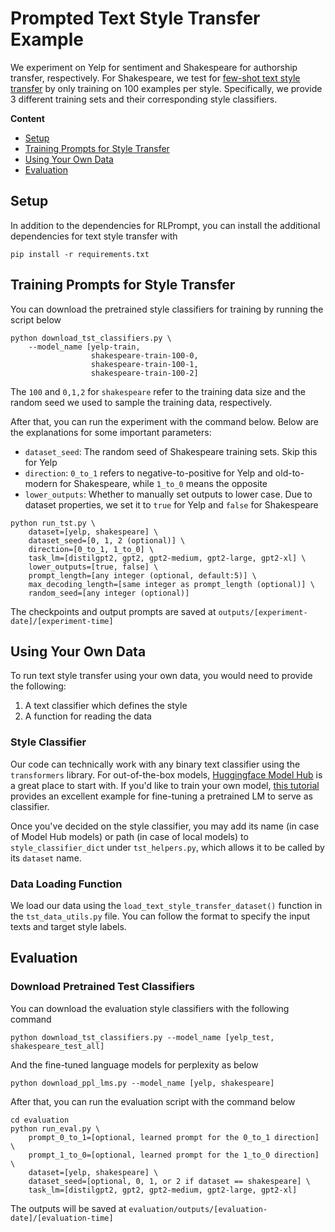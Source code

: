 # Prompted Text Style Transfer Example

We experiment on Yelp for sentiment and Shakespeare for authorship transfer, respectively. 
For Shakespeare, we test for [few-shot text style transfer](https://arxiv.org/abs/2010.03802) by only training on 100 examples per style. 
Specifically, we provide 3 different training sets and their corresponding style classifiers.

**Content**
- [Setup](https://github.com/mingkaid/rl-prompt/tree/modular-interface/examples/text-style-transfer#setup)
- [Training Prompts for Style Transfer](https://github.com/mingkaid/rl-prompt/tree/modular-interface/examples/text-style-transfer#training-prompts-for-style-transfer)
- [Using Your Own Data](https://github.com/mingkaid/rl-prompt/tree/modular-interface/examples/text-style-transfer#using-your-own-data)
- [Evaluation](https://github.com/mingkaid/rl-prompt/tree/modular-interface/examples/text-style-transfer#evaluation)

## Setup

In addition to the dependencies for RLPrompt, you can install the additional dependencies for text style transfer with
```
pip install -r requirements.txt
```

## Training Prompts for Style Transfer

You can download the pretrained style classifiers for training by running the script below
```
python download_tst_classifiers.py \
    --model_name [yelp-train,
                  shakespeare-train-100-0,
                  shakespeare-train-100-1,
                  shakespeare-train-100-2]
```

The `100` and `0,1,2` for `shakespeare` refer to the training data size and the random seed we used to sample the training data, respectively. 


After that, you can run the experiment with the command below. Below are the explanations for some important parameters: 
- `dataset_seed`: The random seed of Shakespeare training sets. Skip this for Yelp
- `direction`: `0_to_1` refers to negative-to-positive for Yelp and old-to-modern for Shakespeare, while `1_to_0` means the opposite
- `lower_outputs`: Whether to manually set outputs to lower case. Due to dataset properties, we set it to `true` for Yelp and `false` for Shakespeare
```
python run_tst.py \
    dataset=[yelp, shakespeare] \
    dataset_seed=[0, 1, 2 (optional)] \
    direction=[0_to_1, 1_to_0] \
    task_lm=[distilgpt2, gpt2, gpt2-medium, gpt2-large, gpt2-xl] \
    lower_outputs=[true, false] \
    prompt_length=[any integer (optional, default:5)] \
    max_decoding_length=[same integer as prompt_length (optional)] \
    random_seed=[any integer (optional)]
```
The checkpoints and output prompts are saved at `outputs/[experiment-date]/[experiment-time]`


## Using Your Own Data

To run text style transfer using your own data, you would need to provide the following:
1. A text classifier which defines the style
2. A function for reading the data 

### Style Classifier
Our code can technically work with any binary text classifier using the `transformers` library. For out-of-the-box models, [Huggingface Model Hub](https://huggingface.co/models?pipeline_tag=text-classification&sort=downloads) is a great place to start with. 
If you'd like to train your own model, [this tutorial](https://huggingface.co/docs/transformers/training) provides an excellent example for fine-tuning a pretrained LM to serve as classifier. 

Once you've decided on the style classifier, you may add its name (in case of Model Hub models) or path (in case of local models) to `style_classifier_dict` under `tst_helpers.py`, which allows it to be called by its `dataset` name. 

### Data Loading Function
We load our data using the `load_text_style_transfer_dataset()` function in the `tst_data_utils.py` file. You can follow the format to specify the input texts and target style labels. 

## Evaluation

### Download Pretrained Test Classifiers
You can download the evaluation style classifiers with the following command
```
python download_tst_classifiers.py --model_name [yelp_test, shakespeare_test_all]
```
And the fine-tuned language models for perplexity as below
```
python download_ppl_lms.py --model_name [yelp, shakespeare]
```
After that, you can run the evaluation script with the command below
```
cd evaluation
python run_eval.py \
    prompt_0_to_1=[optional, learned prompt for the 0_to_1 direction] \
    prompt_1_to_0=[optional, learned prompt for the 1_to_0 direction] \
    dataset=[yelp, shakespeare] \
    dataset_seed=[optional, 0, 1, or 2 if dataset == shakespeare] \
    task_lm=[distilgpt2, gpt2, gpt2-medium, gpt2-large, gpt2-xl]
```
The outputs will be saved at `evaluation/outputs/[evaluation-date]/[evaluation-time]`
